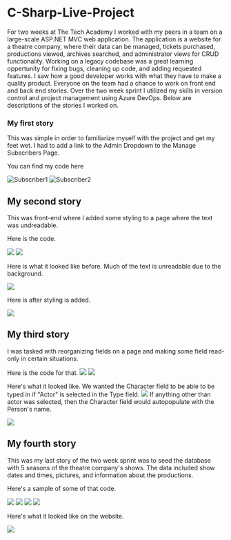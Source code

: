 # C-Sharp-Live-Project
For two weeks at The Tech Academy I worked with my peers in a team on a large-scale ASP.NET MVC web application. The application is a website for a theatre company, where their data can be managed, tickets purchased, productions viewed, archives searched, and administrator views for CRUD functionality. Working on a legacy codebase was a great learning oppertunity for fixing bugs, cleaning up code, and adding requested features. I saw how a good developer works with what they have to make a quality product. Everyone on the team had a chance to work on front end and back end stories. Over the two week sprint I utilized my skills in version control and project management using Azure DevOps.  Below are descriptions of the stories I worked on.

### **My first story** 
This was simple in order to familiarize myself with the project and get my feet wet.  I had to add a link to the Admin Dropdown to the Manage Subscribers Page. 


You can find my code here 

![Subscriber1](/subcriberindexlink3.jpg) ![Subscriber2](/subcriberindexlink2.jpg)

## **My second story** 
This was front-end where I added some styling to a page where the text was undreadable. 

Here is the code.

![](/createsubscriberstyling4.jpg) ![](/createsubscriberstyling5.jpg) 

Here is what it looked like before. Much of the text is unreadable due to the background. 

![](/createsubscriberstyling2.jpg)  

Here is after styling is added.

![](/createsubscriberstyling3.jpg)

## **My third story** 
I was tasked with reorganizing fields on a page and making some field read-only in certain situations.  

Here is the code for that. ![](/partcreate1.jpg)  ![](/partcreate2.jpg) 

Here's what it looked like.  We wanted the Character field to be able to be typed in if "Actor" is selected in the Type field. ![](/partcreate4.jpg) If anything other than actor was selected, then the Character field would autopopulate with the Person's name.

![](/partcreate5.jpg)

## **My fourth story** 
This was my last story of the two week sprint was to seed the database with 5 seasons of the theatre company's shows.  The data included show dates and times, pictures, and information about the productions.  

Here's a sample of some of that code. 

![](/seedseasons3.jpg)  ![](/seedseasons4.jpg) ![](/seedseasons5.jpg) ![](/seedseasons8.jpg) 

Here's what it looked like on the website.

![](/seedseasons9.jpg)
